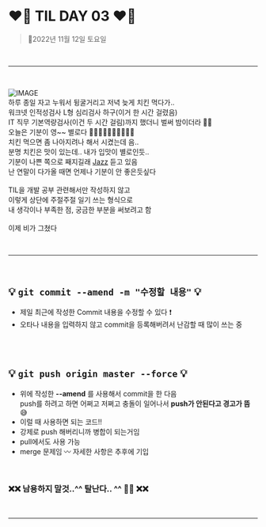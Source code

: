# __❤️‍🔥 TIL DAY 03 ❤️‍🔥__

> 📆2022년 11월 12일 토요일

<br>

---

<br>

![IMAGE](image/aGirl_B%3AW.gif "흑백 여자 노래하는 사진") <br>
하루 종일 자고 누워서 뒹굴거리고 저녁 늦게 치킨 먹다가.. <br>
워크넷 인적성검사 L형 심리검사 하구(이거 한 시간 걸렸음) <br>
IT 직무 기본역량검사(이건 두 시간 걸림)까지 했더니 벌써 밤이더라 😮‍💨 <br>
오늘은 기분이 영~~ 별로다 👎🏻👎🏻👎🏻👎🏻👎🏻 <br>
치킨 먹으면 좀 나아지려나 해서 시켰는데 음.. <br>
분명 치킨은 맛이 있는데.. 내가 입맛이 별로인듯.. <br>
기분이 나쁜 쪽으로 째지길래
[Jazz](https://youtu.be/Vsw-ujh9I3c?t=4359)
듣고 있음 <br>
난 연말이 다가올 때면 언제나 기분이 안 좋은듯싶다 <br>
<br>
TIL을 개발 공부 관련해서만 작성하지 않고 <br>
이렇게 상단에 주절주절 일기 쓰는 형식으로 <br>
내 생각이나 부족한 점, 궁금한 부분을 써보려고 함 <br>
<br>
이제 비가 그쳤다 <br>

<br>

---

<br>

## 💡 __```git commit --amend -m "수정할 내용"```__ 💡

- 제일 최근에 작성한 Commit 내용을 수정할 수 있다 ❗️
- 오타나 내용을 입력하지 않고 commit을 등록해버려서 난감할 때 많이 쓰는 중

<br>
<br>

## 💡 __```git push origin master --force```__ 💡

- 위에 작성한 __--amend__ 를 사용해서 commit을 한 다음<br> push를 하려고 하면 어쩌고 저쩌고 충돌이 일어나서 __push가 안된다고 경고가 뜸__ 😅
- 이럴 때 사용하면 되는 코드!!
- 강제로 push 해버리니까 병합이 되는거임
- pull에서도 사용 가능
- merge 문제임 〰️ 자세한 사항은 추후에 기입

<br>

### ❌❌ __남용하지 말것..^^ 탈난다.. ^^ 💢💢__ ❌❌

<br>

---

<br>

<!-- bye -->